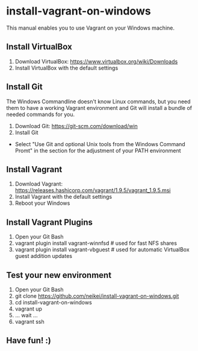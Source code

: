 # install-vagrant-on-windows
This manual enables you to use Vagrant on your Windows machine.

## Install VirtualBox
1. Download VirtualBox: https://www.virtualbox.org/wiki/Downloads
2. Install VirtualBox with the default settings

## Install Git
The Windows Commandline doesn't know Linux commands, but you need them to have a working Vagrant environment and Git will install a bundle of needed commands for you.

1. Download Git: https://git-scm.com/download/win
2. Install Git
 - Select "Use Git and optional Unix tools from the Windows Command Promt" in the section for the adjustment of your PATH environment

## Install Vagrant
1. Download Vagrant: https://releases.hashicorp.com/vagrant/1.9.5/vagrant_1.9.5.msi
2. Install Vagrant with the default settings
3. Reboot your Windows

## Install Vagrant Plugins
1. Open your Git Bash
2. vagrant plugin install vagrant-winnfsd # used for fast NFS shares
3. vagrant plugin install vagrant-vbguest # used for automatic VirtualBox guest addition updates

## Test your new environment
1. Open your Git Bash
2. git clone https://github.com/neikei/install-vagrant-on-windows.git
3. cd install-vagrant-on-windows
4. vagrant up
5. ... wait ...
6. vagrant ssh

## Have fun! :)
